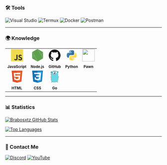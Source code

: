 ### 🛠️ Tools
![Visual Studio](https://img.shields.io/badge/Visual_Studio-2C2C32?style=flat&logo=visualstudio&logoColor=5C2D91)
![Termux](https://img.shields.io/badge/Termux-2C2C32?style=flat&logo=termux&logoColor=FFFFFF)
![Docker](https://img.shields.io/badge/Docker-2C2C32?style=flat&logo=docker&logoColor=2496ED)
![Postman](https://img.shields.io/badge/Postman-2C2C32?style=flat&logo=postman&logoColor=FF6C37)

---

### 🌍 Knowledge
<table>
  <tr>
    <td align="center">
      <img src="https://raw.githubusercontent.com/devicons/devicon/master/icons/javascript/javascript-original.svg" height="40" width="40"/><br>
      <sub><b>JavaScript</b></sub>
    </td>
    <td align="center">
      <img src="https://raw.githubusercontent.com/devicons/devicon/master/icons/nodejs/nodejs-plain.svg" height="40" width="40"/><br>
      <sub><b>Node.js</b></sub>
    </td>
    <td align="center">
      <img src="https://raw.githubusercontent.com/devicons/devicon/master/icons/github/github-original.svg" height="40" width="40"/><br>
      <sub><b>GitHub</b></sub>
    </td>
    <td align="center">
      <img src="https://raw.githubusercontent.com/devicons/devicon/master/icons/python/python-original.svg" height="40" width="40"/><br>
      <sub><b>Python</b></sub>
    </td>
    <td align="center">
      <img src="https://i.imgur.com/VJLHjfM.png" height="40" width="40"/><br>
      <sub><b>Pawn</b></sub>
    </td>
  </tr>
  <tr>
    <td align="center">
      <img src="https://raw.githubusercontent.com/devicons/devicon/master/icons/html5/html5-original.svg" height="40" width="40"/><br>
      <sub><b>HTML</b></sub>
    </td>
    <td align="center">
      <img src="https://raw.githubusercontent.com/devicons/devicon/master/icons/css3/css3-original.svg" height="40" width="40"/><br>
      <sub><b>CSS</b></sub>
    </td>
    <td align="center">
      <img src="https://raw.githubusercontent.com/devicons/devicon/master/icons/go/go-original.svg" height="40" width="40"/><br>
      <sub><b>Go</b></sub>
    </td>
  </tr>
</table>

---

### 📊 Statistics
[![Brabosxtz GitHub Stats](https://github-readme-stats.vercel.app/api?username=Brabosxtz&show_icons=true&theme=github_dark&hide_border=true)](https://github.com/anuraghazra/github-readme-stats)

[![Top Languages](https://github-readme-stats.vercel.app/api/top-langs/?username=Brabosxtz&layout=compact&theme=github_dark&hide_border=true)](https://github.com/anuraghazra/github-readme-stats)

---

### 📱 Contact Me
[![Discord](https://img.shields.io/badge/Discord-7289DA?style=flat&logo=discord&logoColor=white)](https://discord.com/users/730166257290313758)
[![YouTube](https://img.shields.io/badge/YouTube-FF0000?style=flat&logo=youtube&logoColor=white)](https://www.youtube.com/)
